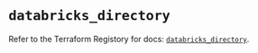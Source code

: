 # `databricks_directory`

Refer to the Terraform Registory for docs: [`databricks_directory`](https://registry.terraform.io/providers/databricks/databricks/1.22.0/docs/resources/directory).
